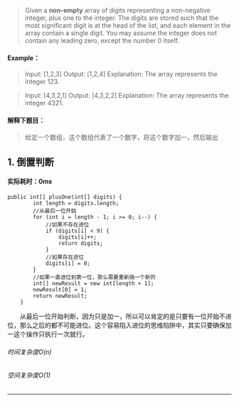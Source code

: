 > Given a **non-empty** array of digits representing a non-negative integer, plus one to the integer.
The digits are stored such that the most significant digit is at the head of the list, and each element in the array contain a single digit.
You may assume the integer does not contain any leading zero, except the number 0 itself.
#### Example：
> Input: [1,2,3]
Output: [1,2,4]
Explanation: The array represents the integer 123.

> Input: [4,3,2,1]
Output: [4,3,2,2]
Explanation: The array represents the integer 4321.

#### 解释下题目：
> 给定一个数组，这个数组代表了一个数字，将这个数字加一，然后输出


## 1. 倒置判断
#### 实际耗时：0ms
```
public int[] plusOne(int[] digits) {
        int length = digits.length;
        //从最后一位开始
        for (int i = length - 1; i >= 0; i--) {
            //如果不存在进位
            if (digits[i] < 9) {
                digits[i]++;
                return digits;
            }
            //如果存在进位
            digits[i] = 0;
        }
        //如果一直进位到第一位，那么需要重新搞一个新的
        int[] newResult = new int[length + 1];
        newResult[0] = 1;
        return newResult;
    }
```
&emsp;&emsp;从最后一位开始判断，因为只是加一，所以可以肯定的是只要有一位开始不进位，那么之后的都不可能进位。这个容易陷入进位的思维陷阱中，其实只要确保加一这个操作只执行一次就行。
###### 时间复杂度O(n)
###### 空间复杂度O(1)
---------




